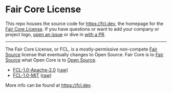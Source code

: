 # Fair Core License

This repo houses the source code for https://fcl.dev, the homepage for the [Fair Core License](https://fcl.dev).
If you have questions or want to add your company or project logo, [open an issue](https://github.com/keygen-sh/fcl.dev/issues)
or dive in [with a PR](https://github.com/keygen-sh/fcl.dev/pulls).

---

The Fair Core License, or FCL, is a mostly-permissive non-compete [Fair Source](https://fair.io)
license that eventually changes to Open Source. Fair Core is to [Fair Source](https://fair.io)
what Open Core is to [Open Source](https://opensource.org).

- [FCL-1.0-Apache-2.0](https://github.com/keygen-sh/fcl.dev/tree/master/FCL-1.0-Apache-2.0.md) ([raw](https://github.com/keygen-sh/fcl.dev/raw/master/FCL-1.0-Apache-2.0.md))
- [FCL-1.0-MIT](https://github.com/keygen-sh/fcl.dev/tree/master/FCL-1.0-MIT.md) ([raw](https://github.com/keygen-sh/fcl.dev/raw/master/FCL-1.0-MIT.md))

More info can be found at https://fcl.dev.
